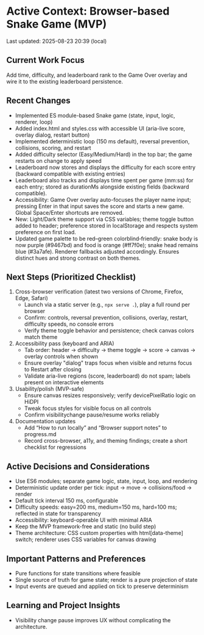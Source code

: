 # Active Context: Browser-based Snake Game (MVP)

Last updated: 2025-08-23 20:39 (local)

## Current Work Focus
Add time, difficulty, and leaderboard rank to the Game Over overlay and wire it to the existing leaderboard persistence.

## Recent Changes
- Implemented ES module-based Snake game (state, input, logic, renderer, loop)
- Added index.html and styles.css with accessible UI (aria-live score, overlay dialog, restart button)
- Implemented deterministic loop (150 ms default), reversal prevention, collisions, scoring, and restart
- Added difficulty selector (Easy/Medium/Hard) in the top bar; the game restarts on change to apply speed
- Leaderboard now stores and displays the difficulty for each score entry (backward compatible with existing entries)
- Leaderboard also tracks and displays time spent per game (mm:ss) for each entry; stored as durationMs alongside existing fields (backward compatible).
- Accessibility: Game Over overlay auto-focuses the player name input; pressing Enter in that input saves the score and starts a new game. Global Space/Enter shortcuts are removed.
- New: Light/Dark theme support via CSS variables; theme toggle button added to header; preference stored in localStorage and respects system preference on first load.
- Updated game palette to be red–green colorblind‑friendly: snake body is now purple (#9467bd) and food is orange (#ff7f0e); snake head remains blue (#3a7afe). Renderer fallbacks adjusted accordingly. Ensures distinct hues and strong contrast on both themes.

## Next Steps (Prioritized Checklist)
1) Cross-browser verification (latest two versions of Chrome, Firefox, Edge, Safari)
   - Launch via a static server (e.g., `npx serve .`), play a full round per browser
   - Confirm: controls, reversal prevention, collisions, overlay, restart, difficulty speeds, no console errors
   - Verify theme toggle behavior and persistence; check canvas colors match theme
2) Accessibility pass (keyboard and ARIA)
   - Tab order: header → difficulty → theme toggle → score → canvas → overlay controls when shown
   - Ensure overlay "dialog" traps focus when visible and returns focus to Restart after closing
   - Validate aria-live regions (score, leaderboard) do not spam; labels present on interactive elements
3) Usability/polish (MVP-safe)
   - Ensure canvas resizes responsively; verify devicePixelRatio logic on HiDPI
   - Tweak focus styles for visible focus on all controls
   - Confirm visibilitychange pause/resume works reliably
4) Documentation updates
   - Add “How to run locally” and “Browser support notes” to progress.md
   - Record cross-browser, a11y, and theming findings; create a short checklist for regressions

## Active Decisions and Considerations
- Use ES6 modules; separate game logic, state, input, loop, and rendering
- Deterministic update order per tick: input → move → collisions/food → render
- Default tick interval 150 ms, configurable
- Difficulty speeds: easy=200 ms, medium=150 ms, hard=100 ms; reflected in state for transparency
- Accessibility: keyboard-operable UI with minimal ARIA
- Keep the MVP framework-free and static (no build step)
- Theme architecture: CSS custom properties with html[data-theme] switch; renderer uses CSS variables for canvas drawing

## Important Patterns and Preferences
- Pure functions for state transitions where feasible
- Single source of truth for game state; render is a pure projection of state
- Input events are queued and applied on tick to preserve determinism

## Learning and Project Insights
- Visibility change pause improves UX without complicating the architecture.
